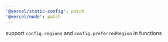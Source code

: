 ```yaml
---
'@vercel/static-config': patch
'@vercel/node': patch
---
```


support `config.regions` and `config.preferredRegion` in functions
